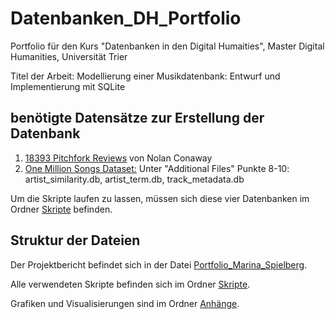 # Datenbanken_DH_Portfolio
Portfolio für den Kurs "Datenbanken in den Digital Humaities", Master Digital Humanities, Universität Trier

Titel der Arbeit: Modellierung einer Musikdatenbank: Entwurf und Implementierung mit SQLite

## benötigte Datensätze zur Erstellung der Datenbank

1. [18393 Pitchfork Reviews](https://www.kaggle.com/datasets/nolanbconaway/pitchfork-data/data) von Nolan Conaway
2. [One Million Songs Dataset:](http://millionsongdataset.com/pages/getting-dataset/) Unter "Additional Files" Punkte 8-10:
artist_similarity.db,
artist_term.db,
track_metadata.db

Um die Skripte laufen zu lassen, müssen sich diese vier Datenbanken im Ordner [Skripte](Skripte/) befinden.
## Struktur der Dateien

Der Projektbericht befindet sich in der Datei [Portfolio_Marina_Spielberg](/Portfolio_Marina_Spielberg.pdf).

Alle verwendeten Skripte befinden sich im Ordner [Skripte](Skripte/).

Grafiken und Visualisierungen sind im Ordner [Anhänge](Anhänge/).
